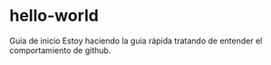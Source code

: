 # hello-world
Guia de inicio
Estoy haciendo la guia rápida tratando de entender el comportamiento de github.
